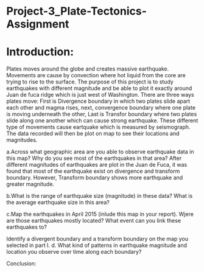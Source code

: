 # Project-3_Plate-Tectonics-Assignment

 #   Introduction:
 Plates moves around the globe and creates massive earthquake. Movements are cause by convection where hot liquid from the core are trying to rise to the surface. The purpose of this project is to study earthquakes with different magnitude and be able to plot it exactly around Juan de fuca ridge which is just west of Washington. There are three ways plates move: First is Divergence boundary in which two plates slide apart each other and magma rises, next, convergence boundary where one plate is moving underneath the other, Last is Transfor boundary where two plates slide along one another which can cause strong earthquake. These different type of movements cause eartquake which is measured by seismograph. The data recorded will then be plot on map to see their locations and magnitudes.

a.Across what geographic area are you able to observe earthquake data in this map? Why do you see most of the earthquakes in that area?
After different magnitudes of earthquakes are plot in the Juan de Fuca, it was found that most of the earthquake exist on divergence and transform boundary. However, Transform boundary shows more earthquake and greater magnitude. 

b.What is the range of earthquake size (magnitude) in these data? What is the average earthquake size in this area?


c.Map the earthquakes in April 2015 (inlude this map in your report). Wjere are those earthquakes mostly located? What event can you link these earthquakes to?


Identify a divergent boundary and a transform boundary on the map you selected in part I.
d. What kind of patterns in earthquake magnitude and location you observe over time along each boundary?


Conclusion:



